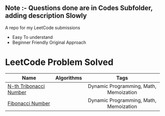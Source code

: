 ## Note :- Questions done are in Codes Subfolder, adding description Slowly

 A repo for my LeetCode submissions
- Easy To understand 
- Beginner Friendly
Original Approach 

# LeetCode Problem Solved
| Name                | Algorithms | Tags |
| --------------------|:-----------|:----:|
|[N-th Tribonacci Number](https://leetcode.com/problems/n-th-tribonacci-number/)|  | Dynamic Programming, Math, Memoization
|[Fibonacci Number](https://leetcode.com/problems/fibonacci-number/)|  | Dynamic Programming, Math, Memoization

